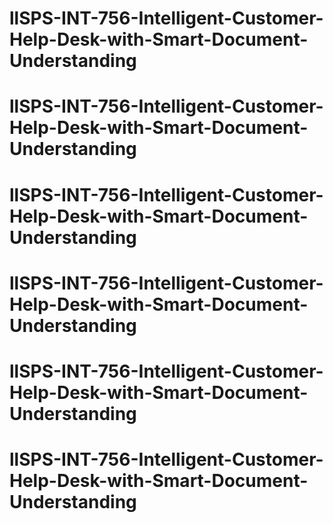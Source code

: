 # llSPS-INT-756-Intelligent-Customer-Help-Desk-with-Smart-Document-Understanding
# llSPS-INT-756-Intelligent-Customer-Help-Desk-with-Smart-Document-Understanding
# llSPS-INT-756-Intelligent-Customer-Help-Desk-with-Smart-Document-Understanding
# llSPS-INT-756-Intelligent-Customer-Help-Desk-with-Smart-Document-Understanding
# llSPS-INT-756-Intelligent-Customer-Help-Desk-with-Smart-Document-Understanding
# llSPS-INT-756-Intelligent-Customer-Help-Desk-with-Smart-Document-Understanding
